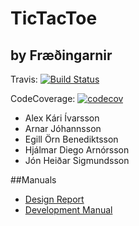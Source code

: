 TicTacToe
===================
by Fræðingarnir
---------------------
Travis: [![Build Status](https://travis-ci.org/fraedingarnir/TicTacToe.svg?branch=master)](https://travis-ci.org/fraedingarnir/TicTacToe)


CodeCoverage: [![codecov](https://codecov.io/gh/fraedingarnir/TicTacToe/branch/master/graph/badge.svg)](https://codecov.io/gh/fraedingarnir/TicTacToe)

* Alex Kári Ívarsson
* Arnar Jóhannsson
* Egill Örn Benediktsson
* Hjálmar Diego Arnórsson
* Jón Heiðar Sigmundsson

##Manuals
* [Design Report](docs/designreport.md)
* [Development Manual](docs/DevReport.md)
